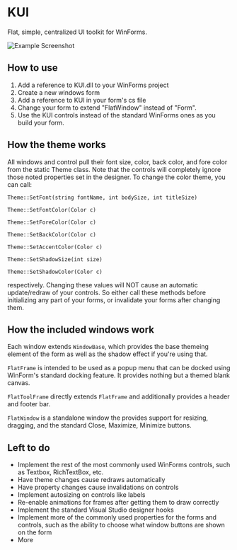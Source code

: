# KUI
Flat, simple, centralized UI toolkit for WinForms.

![Example Screenshot](/screenshot.png)

## How to use
1) Add a reference to KUI.dll to your WinForms project
2) Create a new windows form
3) Add a reference to KUI in your form's cs file
4) Change your form to extend "FlatWindow" instead of "Form".
5) Use the KUI controls instead of the standard WinForms ones as you build your form.

## How the theme works
All windows and control pull their font size, color, back color, and fore color from the static Theme class.
Note that the controls will completely ignore those noted properties set in the designer.
To change the color theme, you can call:

`Theme::SetFont(string fontName, int bodySize, int titleSize)`

`Theme::SetFontColor(Color c)`

`Theme::SetForeColor(Color c)`

`Theme::SetBackColor(Color c)`

`Theme::SetAccentColor(Color c)`

`Theme::SetShadowSize(int size)`

`Theme::SetShadowColor(Color c)`

respectively. Changing these values will NOT cause an automatic update/redraw of your controls. So either call these methods before initializing any part of your forms, or invalidate your forms after changing them.

## How the included windows work
Each window extends `WindowBase`, which provides the base themeing element of the form as well as the shadow effect if you're using that.

`FlatFrame` is intended to be used as a popup menu that can be docked using WinForm's standard docking feature. It provides nothing but a themed blank canvas.

`FlatToolFrame` directly extends `FlatFrame` and additionally provides a header and footer bar.

`FlatWindow` is a standalone window the provides support for resizing, dragging, and the standard Close, Maximize, Minimize buttons.

## Left to do
- Implement the rest of the most commonly used WinForms controls, such as Textbox, RichTextBox, etc.
- Have theme changes cause redraws automatically
- Have property changes cause invalidations on controls
- Implement autosizing on controls like labels
- Re-enable animations for frames after getting them to draw correctly
- Implement the standard Visual Studio designer hooks
- Implement more of the commonly used properties for the forms and controls, such as the ability to choose what window buttons are shown on the form
- More
